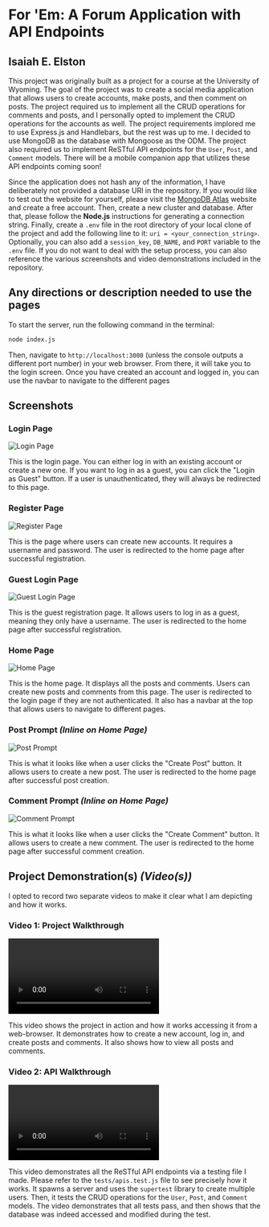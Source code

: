 # For 'Em: A Forum Application with API Endpoints

## Isaiah E. Elston

This project was originally built as a project for a course at the University of Wyoming. The goal of the project was to create a social media application that allows users to create accounts, make posts, and then comment on posts. The project required us to implement all the CRUD operations for comments and posts, and I personally opted to implement the CRUD operations for the accounts as well. The project requirements implored me to use Express.js and Handlebars, but the rest was up to me. I decided to use MongoDB as the database with Mongoose as the ODM. The project also required us to implement ReSTful API endpoints for the `User`, `Post`, and `Comment` models. There will be a mobile companion app that utilizes these API endpoints coming soon!

Since the application does not hash any of the information, I have deliberately not provided a database URI in the repository. If you would like to test out the website for yourself, please visit the [MongoDB Atlas](https://www.mongodb.com/atlas) website and create a free account. Then, create a new cluster and database. After that, please follow the **Node.js** instructions for generating a connection string. Finally, create a `.env` file in the root directory of your local clone of the project and add the following line to it: `uri = <your_connection_string>`. Optionally, you can also add a `session_key`, `DB_NAME`, and `PORT` variable to the `.env` file. If you do not want to deal with the setup process, you can also reference the various screenshots and video demonstrations included in the repository.

## Any directions or description needed to use the pages

To start the server, run the following command in the terminal:

```bash
node index.js
```

Then, navigate to `http://localhost:3000` (unless the console outputs a different port number) in your web browser. From there, it will take you to the login screen. Once you have created an account and logged in, you can use the navbar to navigate to the different pages

## Screenshots

### Login Page

![Login Page](./screenshots/login-page.png)

This is the login page. You can either log in with an existing account or create a new one. If you want to log in as a guest, you can click the "Login as Guest" button. If a user is unauthenticated, they will always be redirected to this page.

### Register Page

![Register Page](./screenshots/registration-page.png)

This is the page where users can create new accounts. It requires a username and password. The user is redirected to the home page after successful registration.

### Guest Login Page

![Guest Login Page](./screenshots/guest-login-page.png)

This is the guest registration page. It allows users to log in as a guest, meaning they only have a username. The user is redirected to the home page after successful registration.

### Home Page

![Home Page](./screenshots/home-page.png)

This is the home page. It displays all the posts and comments. Users can create new posts and comments from this page. The user is redirected to the login page if they are not authenticated. It also has a navbar at the top that allows users to navigate to different pages.

### Post Prompt *(Inline on Home Page)*

![Post Prompt](./screenshots/post-prompt.png)

This is what it looks like when a user clicks the "Create Post" button. It allows users to create a new post. The user is redirected to the home page after successful post creation.

### Comment Prompt *(Inline on Home Page)*

![Comment Prompt](./screenshots/comment-prompt.png)

This is what it looks like when a user clicks the "Create Comment" button. It allows users to create a new comment. The user is redirected to the home page after successful comment creation.

## Project Demonstration(s) *(Video(s))*

I opted to record two separate videos to make it clear what I am depicting and how it works.

### Video 1: Project Walkthrough

![Project Walkthrough](videos/project-one-demo.mov)

This video shows the project in action and how it works accessing it from a web-browser. It demonstrates how to create a new account, log in, and create posts and comments. It also shows how to view all posts and comments.

### Video 2: API Walkthrough

![API Walkthrough](videos/project-one-api-demo.mov)

This video demonstrates all the ReSTful API endpoints via a testing file I made. Please refer to the `tests/apis.test.js` file to see precisely how it works. It spawns a server and uses the `supertest` library to create multiple users. Then, it tests the CRUD operations for the `User`, `Post`, and `Comment` models. The video demonstrates that all tests pass, and then shows that the database was indeed accessed and modified during the test.
